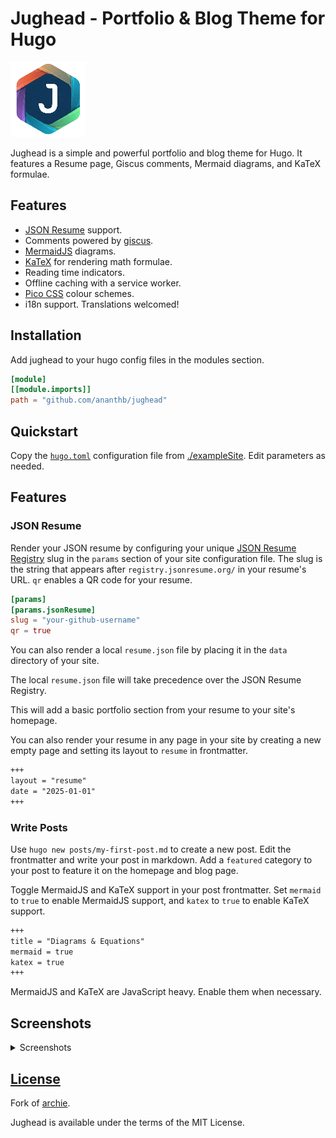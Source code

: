 # Jughead - Portfolio & Blog Theme for Hugo

![logo](https://raw.githubusercontent.com/ananthb/jughead/refs/heads/main/images/logo.png)

Jughead is a simple and powerful portfolio and blog theme for Hugo.
It features a Resume page, Giscus comments, Mermaid diagrams, and KaTeX formulae.

## Features

- [JSON Resume](https://jsonresume.org) support.
- Comments powered by [giscus](https://giscus.app).
- [MermaidJS](https://mermaid.js.org) diagrams.
- [KaTeX](https://katex.org) for rendering math formulae.
- Reading time indicators.
- Offline caching with a service worker.
- [Pico CSS](https://picocss.com) colour schemes.
- i18n support. Translations welcomed!

## Installation

Add jughead to your hugo config files in the modules section.

```toml
[module]
[[module.imports]]
path = "github.com/ananthb/jughead"
```

## Quickstart

Copy the [`hugo.toml`](./exampleSite/hugo.toml) configuration file from [./exampleSite](./exampleSite).
Edit parameters as needed.

## Features

### JSON Resume

Render your JSON resume by configuring your unique
[JSON Resume Registry](https://registry.jsonresume.org) slug in the
`params` section of your site configuration file.
The slug is the string that appears after `registry.jsonresume.org/` in your
resume's URL.
`qr` enables a QR code for your resume.

```toml
[params]
[params.jsonResume]
slug = "your-github-username"
qr = true
```

You can also render a local `resume.json` file by placing it in the
`data` directory of your site.

The local `resume.json` file will take precedence over the JSON Resume Registry.

This will add a basic portfolio section from your resume to your site's
homepage.

You can also render your resume in any page in your site
by creating a new empty page and setting its layout to `resume` in frontmatter.

```markdown
+++
layout = "resume"
date = "2025-01-01"
+++
```

### Write Posts

Use `hugo new posts/my-first-post.md` to create a new post.
Edit the frontmatter and write your post in markdown.
Add a `featured` category to your post to feature it on the homepage
and blog page.

Toggle MermaidJS and KaTeX support in your post frontmatter.
Set `mermaid` to `true` to enable MermaidJS support,
and `katex` to `true` to enable KaTeX support.

```markdown
+++
title = "Diagrams & Equations"
mermaid = true
katex = true
+++
```

MermaidJS and KaTeX are JavaScript heavy.
Enable them when necessary.

## Screenshots

<details>

<summary>Screenshots</summary>

![Home](https://raw.githubusercontent.com/ananthb/jughead/main/images/screenshot.png)
![Home Dark](https://raw.githubusercontent.com/ananthb/jughead/main/images/screenshot-dark.png)
![Resume](https://raw.githubusercontent.com/ananthb/jughead/main/images/screenshot-resume.png)
![Resume Dark](https://raw.githubusercontent.com/ananthb/jughead/main/images/screenshot-resume-dark.png)
![Mobile](https://raw.githubusercontent.com/ananthb/jughead/main/images/screenshot-mobile.png)
![Mobile Dark](https://raw.githubusercontent.com/ananthb/jughead/main/images/screenshot-mobile-dark.png)

</details>


## [License](LICENSE)

Fork of [archie](https://github.com/athul/archie).

Jughead is available under the terms of the MIT License.
